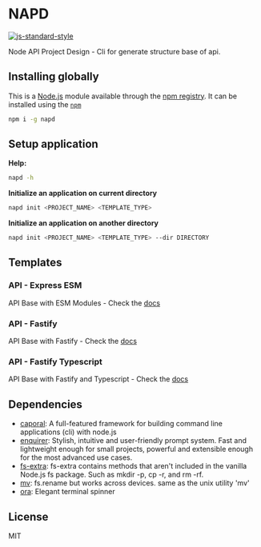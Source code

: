 # NAPD
[![js-standard-style](https://img.shields.io/badge/code%20style-standard-brightgreen.svg?style=flat)](http://standardjs.com/)

Node API Project Design - Cli for generate structure base of api.

## Installing globally

This is a [Node.js](https://nodejs.org/) module available through the 
[npm registry](https://www.npmjs.com/). It can be installed using the 
[`npm`](https://docs.npmjs.com/getting-started/installing-npm-packages-locally)

```bash
npm i -g napd
```

## Setup application

**Help:**

```bash
napd -h
```

**Initialize an application on current directory**
```bash
napd init <PROJECT_NAME> <TEMPLATE_TYPE>
```

**Initialize an application on another directory**
```bash
napd init <PROJECT_NAME> <TEMPLATE_TYPE> --dir DIRECTORY
```

## Templates

### API - Express ESM

API Base with ESM Modules - Check the [docs](templates/api/express/README.md)

### API - Fastify

API Base with Fastify - Check the [docs](templates/api/fastify/README.md)

### API - Fastify Typescript

API Base with Fastify and Typescript - Check the [docs](templates/api/fastify-typescript/README.md)

## Dependencies

- [caporal](https://ghub.io/caporal): A full-featured framework for building command line applications (cli) with node.js
- [enquirer](https://ghub.io/enquirer): Stylish, intuitive and user-friendly prompt system. Fast and lightweight enough for small projects, powerful and extensible enough for the most advanced use cases.
- [fs-extra](https://ghub.io/fs-extra): fs-extra contains methods that aren&#39;t included in the vanilla Node.js fs package. Such as mkdir -p, cp -r, and rm -rf.
- [mv](https://ghub.io/mv): fs.rename but works across devices. same as the unix utility &#39;mv&#39;
- [ora](https://ghub.io/ora): Elegant terminal spinner

## License

MIT
